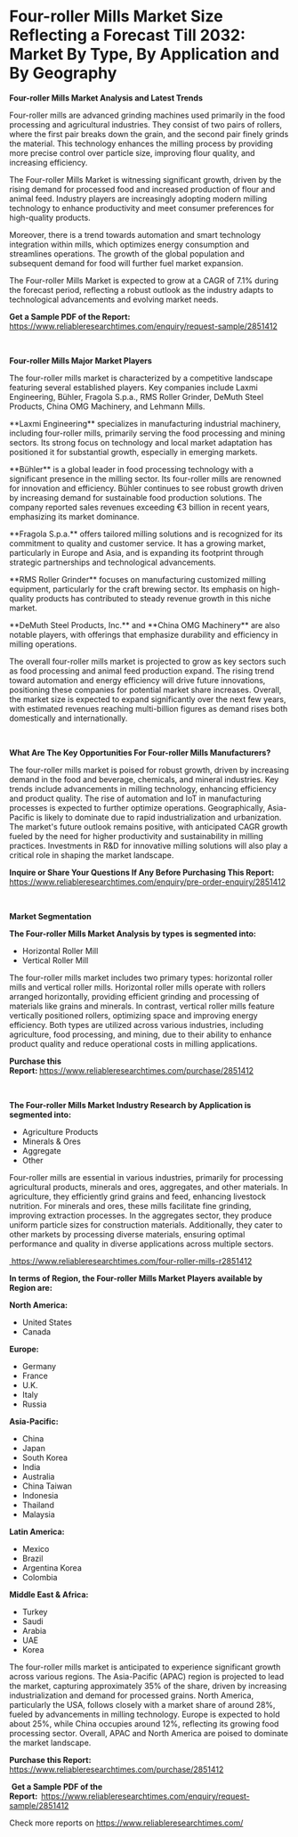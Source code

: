 <p><h1>Four-roller Mills Market Size Reflecting a Forecast Till 2032: Market By Type, By Application and By Geography</h1></p><p><strong>Four-roller Mills Market Analysis and Latest Trends</strong></p>
<p><p>Four-roller mills are advanced grinding machines used primarily in the food processing and agricultural industries. They consist of two pairs of rollers, where the first pair breaks down the grain, and the second pair finely grinds the material. This technology enhances the milling process by providing more precise control over particle size, improving flour quality, and increasing efficiency. </p><p>The Four-roller Mills Market is witnessing significant growth, driven by the rising demand for processed food and increased production of flour and animal feed. Industry players are increasingly adopting modern milling technology to enhance productivity and meet consumer preferences for high-quality products. </p><p>Moreover, there is a trend towards automation and smart technology integration within mills, which optimizes energy consumption and streamlines operations. The growth of the global population and subsequent demand for food will further fuel market expansion. </p><p>The Four-roller Mills Market is expected to grow at a CAGR of 7.1% during the forecast period, reflecting a robust outlook as the industry adapts to technological advancements and evolving market needs.</p></p>
<p><strong>Get a Sample PDF of the Report:&nbsp;</strong> <a href="https://www.reliableresearchtimes.com/enquiry/request-sample/2851412?utm_campaign=2631&utm_medium=2&utm_source=Github&utm_content=ia&utm_term=11032025&utm_id=four-roller-mills">https://www.reliableresearchtimes.com/enquiry/request-sample/2851412</a></p>
<p>&nbsp;</p>
<p><strong>Four-roller Mills Major Market Players</strong></p>
<p><p>The four-roller mills market is characterized by a competitive landscape featuring several established players. Key companies include Laxmi Engineering, Bühler, Fragola S.p.a., RMS Roller Grinder, DeMuth Steel Products, China OMG Machinery, and Lehmann Mills.</p><p>**Laxmi Engineering** specializes in manufacturing industrial machinery, including four-roller mills, primarily serving the food processing and mining sectors. Its strong focus on technology and local market adaptation has positioned it for substantial growth, especially in emerging markets. </p><p>**Bühler** is a global leader in food processing technology with a significant presence in the milling sector. Its four-roller mills are renowned for innovation and efficiency. Bühler continues to see robust growth driven by increasing demand for sustainable food production solutions. The company reported sales revenues exceeding €3 billion in recent years, emphasizing its market dominance.</p><p>**Fragola S.p.a.** offers tailored milling solutions and is recognized for its commitment to quality and customer service. It has a growing market, particularly in Europe and Asia, and is expanding its footprint through strategic partnerships and technological advancements.</p><p>**RMS Roller Grinder** focuses on manufacturing customized milling equipment, particularly for the craft brewing sector. Its emphasis on high-quality products has contributed to steady revenue growth in this niche market.</p><p>**DeMuth Steel Products, Inc.** and **China OMG Machinery** are also notable players, with offerings that emphasize durability and efficiency in milling operations.</p><p>The overall four-roller mills market is projected to grow as key sectors such as food processing and animal feed production expand. The rising trend toward automation and energy efficiency will drive future innovations, positioning these companies for potential market share increases. Overall, the market size is expected to expand significantly over the next few years, with estimated revenues reaching multi-billion figures as demand rises both domestically and internationally.</p></p>
<p>&nbsp;</p>
<p><strong>What Are The Key Opportunities For Four-roller Mills Manufacturers?</strong></p>
<p><p>The four-roller mills market is poised for robust growth, driven by increasing demand in the food and beverage, chemicals, and mineral industries. Key trends include advancements in milling technology, enhancing efficiency and product quality. The rise of automation and IoT in manufacturing processes is expected to further optimize operations. Geographically, Asia-Pacific is likely to dominate due to rapid industrialization and urbanization. The market's future outlook remains positive, with anticipated CAGR growth fueled by the need for higher productivity and sustainability in milling practices. Investments in R&D for innovative milling solutions will also play a critical role in shaping the market landscape.</p></p>
<p><strong>Inquire or Share Your Questions If Any Before Purchasing This Report:</strong> <a href="https://www.reliableresearchtimes.com/enquiry/pre-order-enquiry/2851412?utm_campaign=2631&utm_medium=2&utm_source=Github&utm_content=ia&utm_term=11032025&utm_id=four-roller-mills">https://www.reliableresearchtimes.com/enquiry/pre-order-enquiry/2851412</a></p>
<p>&nbsp;</p>
<p><strong>Market Segmentation</strong></p>
<p><strong>The Four-roller Mills Market Analysis by types is segmented into:</strong></p>
<p><ul><li>Horizontal Roller Mill</li><li>Vertical Roller Mill</li></ul></p>
<p><p>The four-roller mills market includes two primary types: horizontal roller mills and vertical roller mills. Horizontal roller mills operate with rollers arranged horizontally, providing efficient grinding and processing of materials like grains and minerals. In contrast, vertical roller mills feature vertically positioned rollers, optimizing space and improving energy efficiency. Both types are utilized across various industries, including agriculture, food processing, and mining, due to their ability to enhance product quality and reduce operational costs in milling applications.</p></p>
<p><strong>Purchase this Report:&nbsp;</strong><a href="https://www.reliableresearchtimes.com/purchase/2851412?utm_campaign=2631&utm_medium=2&utm_source=Github&utm_content=ia&utm_term=11032025&utm_id=four-roller-mills">https://www.reliableresearchtimes.com/purchase/2851412</a></p>
<p>&nbsp;</p>
<p><strong>The Four-roller Mills Market Industry Research by Application is segmented into:</strong></p>
<p><ul><li>Agriculture Products</li><li>Minerals & Ores</li><li>Aggregate</li><li>Other</li></ul></p>
<p><p>Four-roller mills are essential in various industries, primarily for processing agricultural products, minerals and ores, aggregates, and other materials. In agriculture, they efficiently grind grains and feed, enhancing livestock nutrition. For minerals and ores, these mills facilitate fine grinding, improving extraction processes. In the aggregates sector, they produce uniform particle sizes for construction materials. Additionally, they cater to other markets by processing diverse materials, ensuring optimal performance and quality in diverse applications across multiple sectors.</p></p>
<p><a href="https://www.reliableresearchtimes.com/four-roller-mills-r2851412?utm_campaign=2631&utm_medium=2&utm_source=Github&utm_content=ia&utm_term=11032025&utm_id=four-roller-mills">&nbsp;https://www.reliableresearchtimes.com/four-roller-mills-r2851412</a></p>
<p><strong>In terms of Region, the Four-roller Mills Market Players available by Region are:</strong></p>
<p>
    <p> <strong> North America: </strong>
        <ul>
            <li>United States</li>
            <li>Canada</li>
        </ul>
        </p> 
    <p> <strong> Europe: </strong>
        <ul>
            <li>Germany</li>
            <li>France</li>
            <li>U.K.</li>
            <li>Italy</li>
            <li>Russia</li>
        </ul>
        </p> 
    <p> <strong> Asia-Pacific: </strong>
        <ul>
            <li>China</li>
            <li>Japan</li>
            <li>South Korea</li>
            <li>India</li>
            <li>Australia</li>
            <li>China Taiwan</li>
            <li>Indonesia</li>
            <li>Thailand</li>
            <li>Malaysia</li>
        </ul>
        </p> 
    <p> <strong> Latin America: </strong>
        <ul>
            <li>Mexico</li>
            <li>Brazil</li>
            <li>Argentina Korea</li>
            <li>Colombia</li>
        </ul>
        </p> 
    <p> <strong> Middle East & Africa: </strong>
        <ul>
            <li>Turkey</li>
            <li>Saudi</li>
            <li>Arabia</li>
            <li>UAE</li>
            <li>Korea</li>
        </ul>
    </p>
    </p>
<p><p>The four-roller mills market is anticipated to experience significant growth across various regions. The Asia-Pacific (APAC) region is projected to lead the market, capturing approximately 35% of the share, driven by increasing industrialization and demand for processed grains. North America, particularly the USA, follows closely with a market share of around 28%, fueled by advancements in milling technology. Europe is expected to hold about 25%, while China occupies around 12%, reflecting its growing food processing sector. Overall, APAC and North America are poised to dominate the market landscape.</p></p>
<p><strong>Purchase this Report: </strong><a href="https://www.reliableresearchtimes.com/purchase/2851412?utm_campaign=2631&utm_medium=2&utm_source=Github&utm_content=ia&utm_term=11032025&utm_id=four-roller-mills">https://www.reliableresearchtimes.com/purchase/2851412</a></p>
<p>&nbsp;<strong>Get a Sample PDF of the Report:&nbsp;&nbsp;</strong><a href="https://www.reliableresearchtimes.com/enquiry/request-sample/2851412?utm_campaign=2631&utm_medium=2&utm_source=Github&utm_content=ia&utm_term=11032025&utm_id=four-roller-mills">https://www.reliableresearchtimes.com/enquiry/request-sample/2851412</a></p>
<p><strong></strong></p>
<p>Check more reports on <a href="https://www.reliableresearchtimes.com/?utm_campaign=2631&utm_medium=2&utm_source=Github&utm_content=ia&utm_term=11032025&utm_id=four-roller-mills">https://www.reliableresearchtimes.com/</a></p>